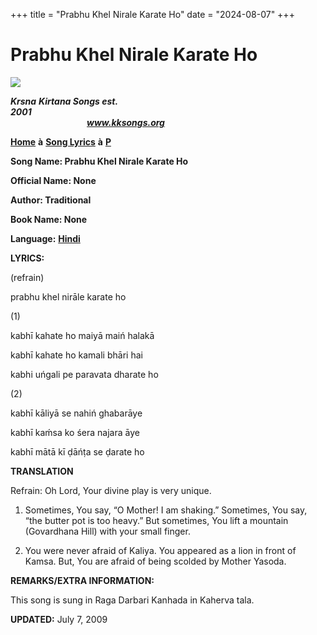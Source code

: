 +++
title = "Prabhu Khel Nirale Karate Ho"
date = "2024-08-07"
+++

# Prabhu Khel Nirale Karate Ho
[**![](http://kksongs.org/image_files/image002.jpg)**](http://kksongs.org/)

**_Krsna_** **_Kirtana Songs est. 2001_**                                                                                                                                                      **_www.kksongs.org_**

[**Home**](http://kksongs.org/) **à** [**Song Lyrics**](http://kksongs.org/lyrics.html) **à** [**P**](http://kksongs.org/songs/song_p.html)

**Song Name: Prabhu Khel Nirale Karate Ho**

**Official Name: None**

**Author: Traditional**

**Book Name: None**

**Language:** [**Hindi**](http://kksongs.org/language/list/hindi.html)

**LYRICS:**

(refrain)

prabhu khel nirāle karate ho

(1)

kabhī kahate ho maiyā maiń halakā

kabhī kahate ho kamali bhāri hai

kabhi uńgali pe paravata dharate ho

(2)

kabhī kāliyā se nahiń ghabarāye

kabhī kaḿsa ko śera najara āye

kabhī mātā kī ḍāńṭa se ḍarate ho

**TRANSLATION**

Refrain: Oh Lord, Your divine play is very unique.

1) Sometimes, You say, “O Mother! I am shaking.” Sometimes, You say, “the butter pot is too heavy.” But sometimes, You lift a mountain (Govardhana Hill) with your small finger.

2) You were never afraid of Kaliya. You appeared as a lion in front of Kamsa. But, You are afraid of being scolded by Mother Yasoda.

**REMARKS/EXTRA INFORMATION:**

This song is sung in Raga Darbari Kanhada in Kaherva tala.

**UPDATED:** July 7, 2009